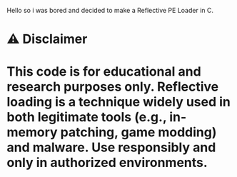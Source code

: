 Hello so i was bored and decided to make a Reflective PE Loader in C.



# ⚠️ Disclaimer

# This code is for educational and research purposes only. Reflective loading is a technique widely used in both legitimate tools (e.g., in-memory patching, game modding) and malware. Use responsibly and only in authorized environments.
